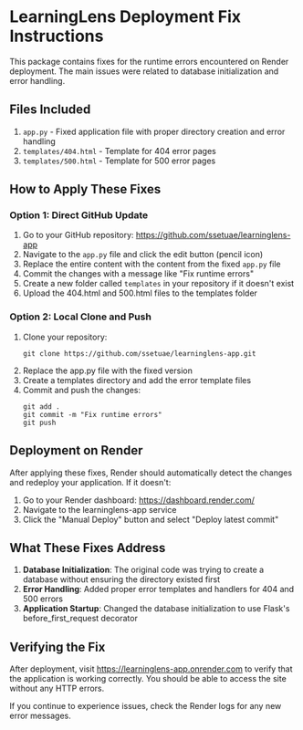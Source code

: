 # LearningLens Deployment Fix Instructions

This package contains fixes for the runtime errors encountered on Render deployment. The main issues were related to database initialization and error handling.

## Files Included

1. `app.py` - Fixed application file with proper directory creation and error handling
2. `templates/404.html` - Template for 404 error pages
3. `templates/500.html` - Template for 500 error pages

## How to Apply These Fixes

### Option 1: Direct GitHub Update

1. Go to your GitHub repository: https://github.com/ssetuae/learninglens-app
2. Navigate to the `app.py` file and click the edit button (pencil icon)
3. Replace the entire content with the content from the fixed `app.py` file
4. Commit the changes with a message like "Fix runtime errors"
5. Create a new folder called `templates` in your repository if it doesn't exist
6. Upload the 404.html and 500.html files to the templates folder

### Option 2: Local Clone and Push

1. Clone your repository:
   ```
   git clone https://github.com/ssetuae/learninglens-app.git
   ```
2. Replace the app.py file with the fixed version
3. Create a templates directory and add the error template files
4. Commit and push the changes:
   ```
   git add .
   git commit -m "Fix runtime errors"
   git push
   ```

## Deployment on Render

After applying these fixes, Render should automatically detect the changes and redeploy your application. If it doesn't:

1. Go to your Render dashboard: https://dashboard.render.com/
2. Navigate to the learninglens-app service
3. Click the "Manual Deploy" button and select "Deploy latest commit"

## What These Fixes Address

1. **Database Initialization**: The original code was trying to create a database without ensuring the directory existed first
2. **Error Handling**: Added proper error templates and handlers for 404 and 500 errors
3. **Application Startup**: Changed the database initialization to use Flask's before_first_request decorator

## Verifying the Fix

After deployment, visit https://learninglens-app.onrender.com to verify that the application is working correctly. You should be able to access the site without any HTTP errors.

If you continue to experience issues, check the Render logs for any new error messages.

